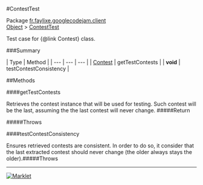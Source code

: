 #ContestTest

Package [fr.faylixe.googlecodejam.client](README.md)<br>
[Object](../../../java/langObject.md) > [ContestTest](ContestTest.md)

Test case for {@link Contest} class.

###Summary


| Type | Method |
| --- | --- | --- |
| [Contest](Contest.md) | getTestContests |
| **void** | testContestConsistency |

##Methods

####getTestContests


Retrieves the contest instance that will
 be used for testing. Such contest will be
 the last, assuming the the last contest
 will never change.
#####Return


#####Throws


####testContestConsistency


Ensures retrieved contests are consistent.
 In order to do so, it consider that the last extracted
 contest should never change (the older always stays the older).#####Throws


---
[![Marklet](https://img.shields.io/badge/Generated%20by-Marklet-green.svg)](https://github.com/Faylixe/marklet)